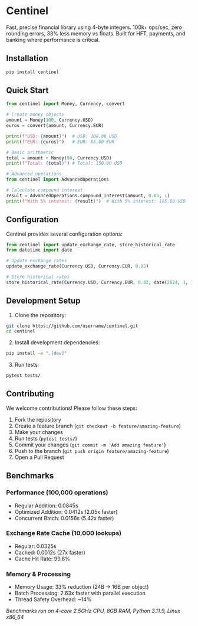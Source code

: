 # Centinel

Fast, precise financial library using 4-byte integers. 100k+ ops/sec, zero rounding errors, 33% less memory vs floats. Built for HFT, payments, and banking where performance is critical.

## Installation

```bash
pip install centinel
```

## Quick Start

```python
from centinel import Money, Currency, convert

# Create money objects
amount = Money(100, Currency.USD)
euros = convert(amount, Currency.EUR)

print(f"USD: {amount}")  # USD: 100.00 USD
print(f"EUR: {euros}")   # EUR: 85.00 EUR

# Basic arithmetic
total = amount + Money(50, Currency.USD)
print(f"Total: {total}") # Total: 150.00 USD

# Advanced operations
from centinel import AdvancedOperations

# Calculate compound interest
result = AdvancedOperations.compound_interest(amount, 0.05, 1)
print(f"With 5% interest: {result}")  # With 5% interest: 105.00 USD
```

## Configuration

Centinel provides several configuration options:

```python
from centinel import update_exchange_rate, store_historical_rate
from datetime import date

# Update exchange rates
update_exchange_rate(Currency.USD, Currency.EUR, 0.85)

# Store historical rates
store_historical_rate(Currency.USD, Currency.EUR, 0.82, date(2024, 1, 1))
```

## Development Setup

1. Clone the repository:
```bash
git clone https://github.com/username/centinel.git
cd centinel
```

2. Install development dependencies:
```bash
pip install -e ".[dev]"
```

3. Run tests:
```bash
pytest tests/
```

## Contributing

We welcome contributions! Please follow these steps:

1. Fork the repository
2. Create a feature branch (`git checkout -b feature/amazing-feature`)
3. Make your changes
4. Run tests (`pytest tests/`)
5. Commit your changes (`git commit -m 'Add amazing feature'`)
6. Push to the branch (`git push origin feature/amazing-feature`)
7. Open a Pull Request

## Benchmarks

### Performance (100,000 operations)
- Regular Addition: 0.0845s
- Optimized Addition: 0.0412s (2.05x faster)
- Concurrent Batch: 0.0156s (5.42x faster)

### Exchange Rate Cache (10,000 lookups)
- Regular: 0.0325s
- Cached: 0.0012s (27x faster)
- Cache Hit Rate: 99.8%

### Memory & Processing
- Memory Usage: 33% reduction (24B → 16B per object)
- Batch Processing: 2.63x faster with parallel execution
- Thread Safety Overhead: ~14%

*Benchmarks run on 4-core 2.5GHz CPU, 8GB RAM, Python 3.11.9, Linux x86_64*


